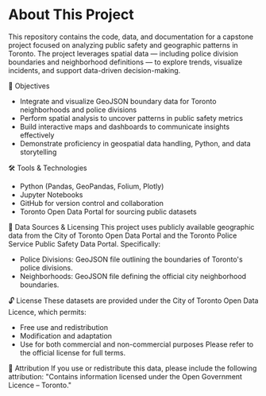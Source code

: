 
# About This Project
This repository contains the code, data, and documentation for a capstone project focused on analyzing public safety and geographic patterns in Toronto. The project leverages spatial data — including police division boundaries and neighborhood definitions — to explore trends, visualize incidents, and support data-driven decision-making.

🎯 Objectives
- Integrate and visualize GeoJSON boundary data for Toronto neighborhoods and police divisions
- Perform spatial analysis to uncover patterns in public safety metrics
- Build interactive maps and dashboards to communicate insights effectively
- Demonstrate proficiency in geospatial data handling, Python, and data storytelling

🛠️ Tools & Technologies
- Python (Pandas, GeoPandas, Folium, Plotly)
- Jupyter Notebooks
- GitHub for version control and collaboration
- Toronto Open Data Portal for sourcing public datasets

📍 Data Sources & Licensing
This project uses publicly available geographic data from the City of Toronto Open Data Portal and the Toronto Police Service Public Safety Data Portal. Specifically:
- Police Divisions: GeoJSON file outlining the boundaries of Toronto's police divisions.
- Neighborhoods: GeoJSON file defining the official city neighborhood boundaries.

🔓 License
These datasets are provided under the City of Toronto Open Data Licence, which permits:
- Free use and redistribution
- Modification and adaptation
- Use for both commercial and non-commercial purposes
Please refer to the official license for full terms.

📄 Attribution
If you use or redistribute this data, please include the following attribution:
"Contains information licensed under the Open Government Licence – Toronto."
